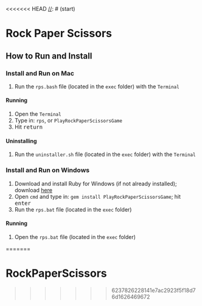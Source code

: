 <<<<<<< HEAD
[//]: # (start)

Rock Paper Scissors
===================

How to Run and Install
----------------------

### Install and Run on Mac

1. Run the `rps.bash` file (located in the `exec` folder) with the `Terminal` 

#### Running

1. Open the `Terminal`
2. Type in: `rps`, or `PlayRockPaperScissorsGame`
3. Hit <kbd>return</kbd>

#### Uninstalling

1. Run the `uninstaller.sh` file (located in the `exec` folder) with the `Terminal`

### Install and Run on Windows

1. Download and install Ruby for Windows (if not already installed); download [here](https://rubyinstaller.org/downloads/)
2. Open `cmd` and type in: `gem install PlayRockPaperScissorsGame`; hit <kbd>enter</kbd>
3. Run the `rps.bat` file (located in the `exec` folder)

#### Running

1. Open the `rps.bat` file (located in the `exec` folder)

[//]: # (end)

=======
# RockPaperScissors
>>>>>>> 6237826228141e7ac2923f5f18d76d1626469672
